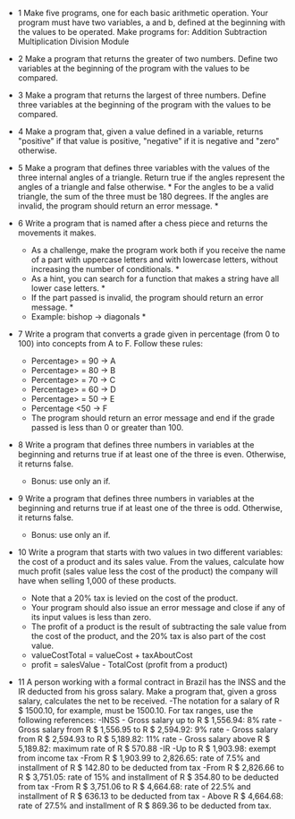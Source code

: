 - 1 Make five programs, one for each basic arithmetic operation. Your program must have two variables, a and b, defined at the beginning with the values to be operated. Make programs for:
Addition
Subtraction
Multiplication
Division
Module

- 2 Make a program that returns the greater of two numbers. Define two variables at the beginning of the program with the values to be compared.

- 3 Make a program that returns the largest of three numbers. Define three variables at the beginning of the program with the values to be compared.

- 4 Make a program that, given a value defined in a variable, returns "positive" if that value is positive, "negative" if it is negative and "zero" otherwise.

- 5 Make a program that defines three variables with the values of the three internal angles of a triangle. Return true if the angles represent the angles of a triangle and false otherwise. * For the angles to be a valid triangle, the sum of the three must be 180 degrees. If the angles are invalid, the program should return an error message. *

- 6 Write a program that is named after a chess piece and returns the movements it makes.
     - As a challenge, make the program work both if you receive the name of a part with uppercase letters and with lowercase letters, without increasing the number of conditionals. *
     - As a hint, you can search for a function that makes a string have all lower case letters. *
     - If the part passed is invalid, the program should return an error message. *
     - Example: bishop -> diagonals *

- 7 Write a program that converts a grade given in percentage (from 0 to 100) into concepts from A to F. Follow these rules:
     - Percentage> = 90 -> A
     - Percentage> = 80 -> B
     - Percentage> = 70 -> C
     - Percentage> = 60 -> D
     - Percentage> = 50 -> E
     - Percentage <50 -> F
     - The program should return an error message and end if the grade passed is less than 0 or greater than 100.

- 8 Write a program that defines three numbers in variables at the beginning and returns true if at least one of the three is even. Otherwise, it returns false.
    - Bonus: use only an if.

- 9 Write a program that defines three numbers in variables at the beginning and returns true if at least one of the three is odd. Otherwise, it returns false.
    - Bonus: use only an if.

- 10 Write a program that starts with two values ​​in two different variables: the cost of a product and its sales value. From the values, calculate how much profit (sales value less the cost of the product) the company will have when selling 1,000 of these products.
    - Note that a 20% tax is levied on the cost of the product.
    - Your program should also issue an error message and close if any of its input values ​​is less than zero.
    - The profit of a product is the result of subtracting the sale value from the cost of the product, and the 20% tax is also part of the cost value.
    - valueCostTotal = valueCost + taxAboutCost
    - profit = salesValue - TotalCost (profit from a product)

- 11 A person working with a formal contract in Brazil has the INSS and the IR deducted from his gross salary. Make a program that, given a gross salary, calculates the net to be received.
    -The notation for a salary of R $ 1500.10, for example, must be 1500.10. For tax ranges, use the following references:
    -INSS
        - Gross salary up to R $ 1,556.94: 8% rate
        - Gross salary from R $ 1,556.95 to R $ 2,594.92: 9% rate
        - Gross salary from R $ 2,594.93 to R $ 5,189.82: 11% rate
        - Gross salary above R $ 5,189.82: maximum rate of R $ 570.88
    -IR
        -Up to R $ 1,903.98: exempt from income tax
        -From R $ 1,903.99 to 2,826.65: rate of 7.5% and installment of R $ 142.80 to be deducted from tax
        -From R $ 2,826.66 to R $ 3,751.05: rate of 15% and installment of R $ 354.80 to be deducted from tax
        -From R $ 3,751.06 to R $ 4,664.68: rate of 22.5% and installment of R $ 636.13 to be deducted from tax
        - Above R $ 4,664.68: rate of 27.5% and installment of R $ 869.36 to be deducted from tax.
